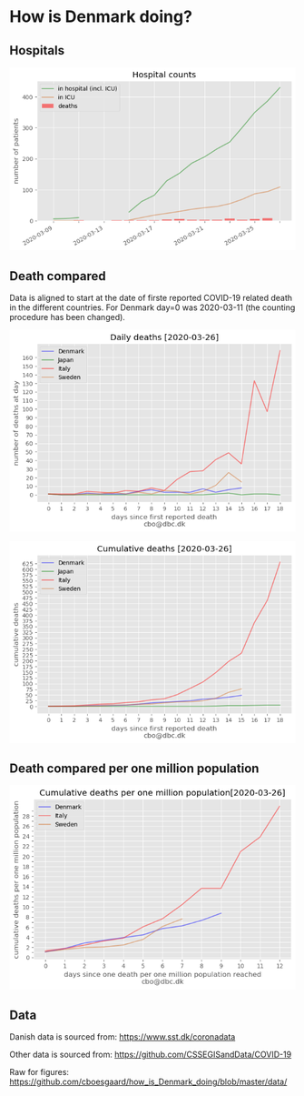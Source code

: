 # How is Denmark doing?

## Hospitals

![Hospital counts](figures/how_is_Denmark_doing_hospital.png)

## Death compared

Data is aligned to start at the date of firste reported COVID-19 related death in the different countries. For Denmark day=0 was 2020-03-11 (the counting procedure has been changed).

![Daily death counts](figures/how_is_Denmark_doing_daily.png)

![Cumulative death counts](figures/how_is_Denmark_doing_cumulative.png)

## Death compared per one million population

![Cumulative death counts](figures/how_is_Denmark_doing_cumulative_pop.png)

## Data

Danish data is sourced from: https://www.sst.dk/coronadata

Other data is sourced from: https://github.com/CSSEGISandData/COVID-19

Raw for figures: https://github.com/cboesgaard/how_is_Denmark_doing/blob/master/data/





